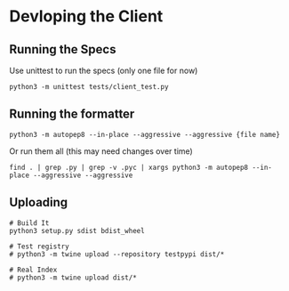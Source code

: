 # Devloping the Client

## Running the Specs

Use unittest to run the specs (only one file for now)
```
python3 -m unittest tests/client_test.py
```

## Running the formatter

```
python3 -m autopep8 --in-place --aggressive --aggressive {file name}
```

Or run them all (this may need changes over time)
```
find . | grep .py | grep -v .pyc | xargs python3 -m autopep8 --in-place --aggressive --aggressive
```

## Uploading

```
# Build It
python3 setup.py sdist bdist_wheel

# Test registry
# python3 -m twine upload --repository testpypi dist/*

# Real Index
# python3 -m twine upload dist/*
```
